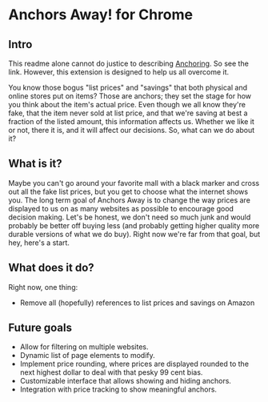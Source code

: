Anchors Away! for Chrome
========================

## Intro
This readme alone cannot do justice to describing [Anchoring](https://en.wikipedia.org/wiki/Anchoring). So see the link. However, this extension is designed to help us all overcome it.

You know those bogus "list prices" and "savings" that both physical and online stores put on items? Those are anchors; they set the stage for how you think about the item's actual price. Even though we all know they're fake, that the item never sold at list price, and that we're saving at best a fraction of the listed amount, this information affects us. Whether we like it or not, there it is, and it will affect our decisions. So, what can we do about it?

## What is it?
Maybe you can't go around your favorite mall with a black marker and cross out all the fake list prices, but you get to choose what the internet shows you. The long term goal of Anchors Away is to change the way prices are displayed to us on as many websites as possible to encourage good decision making. Let's be honest, we don't need so much junk and would probably be better off buying less (and probably getting higher quality more durable versions of what we do buy). Right now we're far from that goal, but hey, here's a start.

## What does it do?
Right now, one thing:

* Remove all (hopefully) references to list prices and savings on Amazon

## Future goals
* Allow for filtering on multiple websites.
* Dynamic list of page elements to modify.
* Implement price rounding, where prices are displayed rounded to the next highest dollar to deal with that pesky 99 cent bias.
* Customizable interface that allows showing and hiding anchors.
* Integration with price tracking to show meaningful anchors.